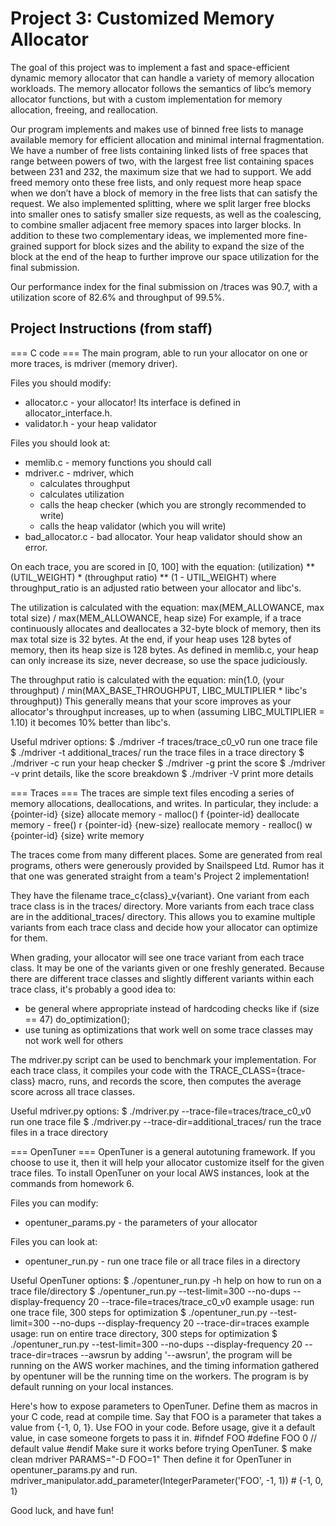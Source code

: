 # Project 3: Customized Memory Allocator
The goal of this project was to implement a fast and space-efficient dynamic memory allocator that can handle a variety of memory allocation workloads. The memory allocator follows the semantics of libc’s memory allocator functions, but with a custom implementation for memory allocation, freeing, and reallocation. 

Our program implements and makes use of binned free lists to manage available memory for efficient allocation and minimal internal fragmentation. We have a number of free lists containing linked lists of free spaces that range between powers of two, with the largest free list containing spaces between 231 and 232, the maximum size that we had to support. We add freed memory onto these free lists, and only request more heap space when we don’t have a block of memory in the free lists that can satisfy the request. We also implemented splitting, where we split larger free blocks into smaller ones to satisfy smaller size requests, as well as the coalescing, to combine smaller adjacent free memory spaces into larger blocks. In addition to these two complementary ideas, we implemented more fine-grained support for block sizes and the ability to expand the size of the block at the end of the heap to further improve our space utilization for the final submission. 

Our performance index for the final submission on /traces was 90.7, with a utilization score of 82.6% and throughput of 99.5%.  


## Project Instructions (from staff)

=== C code ===
The main program, able to run your allocator on one or more traces, is mdriver (memory driver).

Files you should modify:
* allocator.c - your allocator! Its interface is defined in allocator_interface.h.
* validator.h - your heap validator

Files you should look at:
* memlib.c - memory functions you should call
* mdriver.c - mdriver, which
    * calculates throughput
    * calculates utilization
    * calls the heap checker (which you are strongly recommended to write)
    * calls the heap validator (which you will write)
* bad_allocator.c - bad allocator. Your heap validator should show an error.

On each trace, you are scored in [0, 100] with the equation:
  (utilization) ** (UTIL_WEIGHT) * (throughput ratio) ** (1 - UTIL_WEIGHT)
where throughput_ratio is an adjusted ratio between your allocator and libc's.

The utilization is calculated with the equation:
  max(MEM_ALLOWANCE, max total size) / max(MEM_ALLOWANCE, heap size)
For example, if a trace continuously allocates and deallocates a 32-byte block of memory, then its
max total size is 32 bytes. At the end, if your heap uses 128 bytes of memory, then its heap size
is 128 bytes. As defined in memlib.c, your heap can only increase its size, never decrease, so use
the space judiciously.

The throughput ratio is calculated with the equation:
  min(1.0, (your throughput) / min(MAX_BASE_THROUGHPUT, LIBC_MULTIPLIER * libc's throughput))
This generally means that your score improves as your allocator's throughput increases, up to when
(assuming LIBC_MULTIPLIER = 1.10) it becomes 10% better than libc's.

Useful mdriver options:
$ ./mdriver -f traces/trace_c0_v0
      run one trace file
$ ./mdriver -t additional_traces/
      run the trace files in a trace directory
$ ./mdriver -c
      run your heap checker
$ ./mdriver -g
      print the score
$ ./mdriver -v
      print details, like the score breakdown
$ ./mdriver -V
      print more details

=== Traces ===
The traces are simple text files encoding a series of memory allocations, deallocations, and
writes. In particular, they include:
  a {pointer-id} {size}      allocate memory - malloc()
  f {pointer-id}             deallocate memory - free()
  r {pointer-id} {new-size}  reallocate memory - realloc()
  w {pointer-id} {size}      write memory

The traces come from many different places. Some are generated from real programs, others were
generously provided by Snailspeed Ltd. Rumor has it that one was generated straight from a team's
Project 2 implementation!

They have the filename trace_c{class}_v{variant}. One variant from each trace class is in the
traces/ directory. More variants from each trace class are in the additional_traces/ directory.
This allows you to examine multiple variants from each trace class and decide how your allocator
can optimize for them.

When grading, your allocator will see one trace variant from each trace class. It may be one of the
variants given or one freshly generated. Because there are different trace classes and slightly
different variants within each trace class, it's probably a good idea to:
* be general where appropriate
      instead of hardcoding checks like if (size == 47) do_optimization();
* use tuning
      as optimizations that work well on some trace classes may not work well for others

The mdriver.py script can be used to benchmark your implementation. For each
trace class, it compiles your code with the TRACE_CLASS={trace-class} macro,
runs, and records the score, then computes the average score across all trace
classes.

Useful mdriver.py options:
$ ./mdriver.py --trace-file=traces/trace_c0_v0
      run one trace file
$ ./mdriver.py --trace-dir=additional_traces/
      run the trace files in a trace directory

=== OpenTuner ===
OpenTuner is a general autotuning framework. If you choose to use it, then it will help your
allocator customize itself for the given trace files. To install OpenTuner on your local AWS
instances, look at the commands from homework 6.

Files you can modify:
* opentuner_params.py - the parameters of your allocator

Files you can look at:
* opentuner_run.py - run one trace file or all trace files in a directory

Useful OpenTuner options:
$ ./opentuner_run.py -h
      help on how to run on a trace file/directory
$ ./opentuner_run.py --test-limit=300 --no-dups --display-frequency 20
  --trace-file=traces/trace_c0_v0
      example usage: run one trace file, 300 steps for optimization
$ ./opentuner_run.py --test-limit=300 --no-dups --display-frequency 20 --trace-dir=traces
      example usage: run on entire trace directory, 300 steps for optimization
$ ./opentuner_run.py --test-limit=300 --no-dups --display-frequency 20 --trace-dir=traces --awsrun
      by adding '--awsrun', the program will be running on the AWS worker machines, and the timing
      information gathered by opentuner will be the running time on the workers. The program is by
      default running on your local instances.

Here's how to expose parameters to OpenTuner. Define them as macros in your C code, read at compile
time. Say that FOO is a parameter that takes a value from {-1, 0, 1}. Use FOO in your code. Before
usage, give it a default value, in case someone forgets to pass it in.
  #ifndef FOO
  #define FOO 0  // default value
  #endif
Make sure it works before trying OpenTuner.
$ make clean mdriver PARAMS="-D FOO=1"
Then define it for OpenTuner in opentuner_params.py and run.
  mdriver_manipulator.add_parameter(IntegerParameter('FOO', -1, 1))  # {-1, 0, 1}

Good luck, and have fun!
